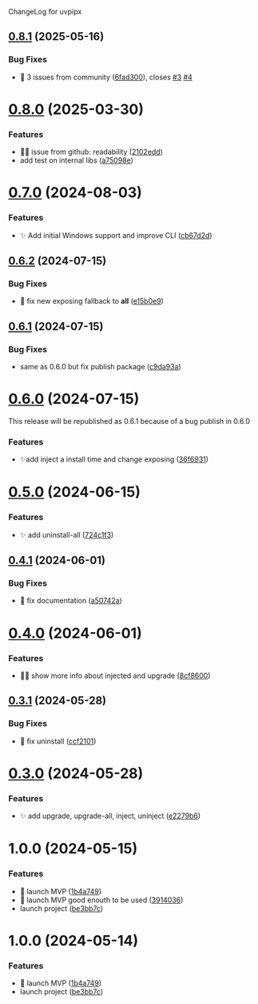 ChangeLog for uvpipx

## [0.8.1](https://gitlab.com/pytgaen-group/uvpipx/compare/0.8.0...0.8.1) (2025-05-16)


### Bug Fixes

* 🐛 3 issues from community ([6fad300](https://gitlab.com/pytgaen-group/uvpipx/commit/6fad300e3e2f8a763054ad5defab236b768c26f3)), closes [#3](https://gitlab.com/pytgaen-group/uvpipx/issues/3) [#4](https://gitlab.com/pytgaen-group/uvpipx/issues/4)

# [0.8.0](https://gitlab.com/pytgaen-group/uvpipx/compare/0.7.0...0.8.0) (2025-03-30)


### Features

* 🧑‍💻  issue from github: readability ([2102edd](https://gitlab.com/pytgaen-group/uvpipx/commit/2102eddad93f103cac52b3221630be5625564a6a))
* add test on internal libs ([a75098e](https://gitlab.com/pytgaen-group/uvpipx/commit/a75098e296ff87fa7ba999a8c72b4750d6dd43a7))

# [0.7.0](https://gitlab.com/pytgaen-group/uvpipx/compare/0.6.2...0.7.0) (2024-08-03)


### Features

* ✨ Add initial Windows support and improve CLI ([cb67d2d](https://gitlab.com/pytgaen-group/uvpipx/commit/cb67d2d69c47c23185a9d9a357a5aa8e40a25d49))

## [0.6.2](https://gitlab.com/pytgaen-group/uvpipx/compare/0.6.1...0.6.2) (2024-07-15)


### Bug Fixes

* 🐛 fix new exposing fallback to __all__ ([e15b0e9](https://gitlab.com/pytgaen-group/uvpipx/commit/e15b0e97d0d46a402504da6d309a1727daf9056f))

## [0.6.1](https://gitlab.com/pytgaen-group/uvpipx/compare/0.6.0...0.6.1) (2024-07-15)


### Bug Fixes

* same as 0.6.0 but fix publish package ([c9da93a](https://gitlab.com/pytgaen-group/uvpipx/commit/c9da93aac86bb6727e8c83dad456874393ac3686))

# [0.6.0](https://gitlab.com/pytgaen-group/uvpipx/compare/0.5.0...0.6.0) (2024-07-15)

This release will be republished as 0.6.1 because of a bug publish in 0.6.0


### Features

* ✨add inject a install time and change exposing ([36f6931](https://gitlab.com/pytgaen-group/uvpipx/commit/36f6931a72aca2342403b2dabca06e5cf421b9f3))

# [0.5.0](https://gitlab.com/pytgaen-group/uvpipx/compare/0.4.1...0.5.0) (2024-06-15)


### Features

* ✨ add uninstall-all ([724c1f3](https://gitlab.com/pytgaen-group/uvpipx/commit/724c1f385132a684a92dc7fb678e5f311bd9c8e0))

## [0.4.1](https://gitlab.com/pytgaen-group/uvpipx/compare/0.4.0...0.4.1) (2024-06-01)


### Bug Fixes

* 📝 fix documentation ([a50742a](https://gitlab.com/pytgaen-group/uvpipx/commit/a50742a3b6607c7c24981aae3948a7e1f606f796))

# [0.4.0](https://gitlab.com/pytgaen-group/uvpipx/compare/0.3.1...0.4.0) (2024-06-01)


### Features

* 🧑‍💻 show more info about injected and upgrade ([8cf8600](https://gitlab.com/pytgaen-group/uvpipx/commit/8cf8600b86caf05931c0b7af1e5acf8581994291))

## [0.3.1](https://gitlab.com/pytgaen-group/uvpipx/compare/0.3.0...0.3.1) (2024-05-28)


### Bug Fixes

* 🐛 fix uninstall ([ccf2101](https://gitlab.com/pytgaen-group/uvpipx/commit/ccf2101b29202b5edb9186b7f46a2422b79a4702))

# [0.3.0](https://gitlab.com/pytgaen-group/uvpipx/compare/0.2.0...0.3.0) (2024-05-28)


### Features

* ✨ add upgrade, upgrade-all, inject, uninject ([e2279b6](https://gitlab.com/pytgaen-group/uvpipx/commit/e2279b65e919a1fb3f488eedf2f5476bad5af220))

# 1.0.0 (2024-05-15)


### Features

* 🎉 launch MVP ([1b4a749](https://gitlab.com/pytgaen-group/uvpipx/commit/1b4a749e6c1576135a84e19794960c2b4d1267ed))
* 🎉 launch MVP good enouth to be used ([3914036](https://gitlab.com/pytgaen-group/uvpipx/commit/39140366c8563135c192dbe0c22f9327513a47a6))
* launch project ([be3bb7c](https://gitlab.com/pytgaen-group/uvpipx/commit/be3bb7cd8ddfd497c72e97359603332d502a0cd5))

# 1.0.0 (2024-05-14)


### Features

* 🎉 launch MVP ([1b4a749](https://gitlab.com/pytgaen-group/uvpipx/commit/1b4a749e6c1576135a84e19794960c2b4d1267ed))
* launch project ([be3bb7c](https://gitlab.com/pytgaen-group/uvpipx/commit/be3bb7cd8ddfd497c72e97359603332d502a0cd5))
